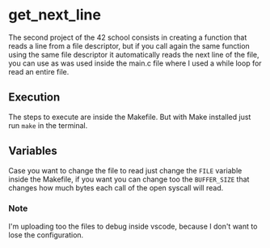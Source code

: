 # get_next_line

The second project of the 42 school consists in creating a function that reads a line from a file descriptor, but if you call again the same function using the same file descriptor it automatically reads the next line of the file, you can use as was used inside the main.c file where I used a while loop for read an entire file.

## Execution
The steps to execute are inside the Makefile. But with Make installed just run `make` in the terminal.


## Variables
Case you want to change the file to read just change the `FILE` variable inside the Makefile, if you want you can change too the `BUFFER_SIZE` that changes how much bytes each call of the open syscall will read.

### Note
I'm uploading too the files to debug inside vscode, because I don't want to lose the configuration.